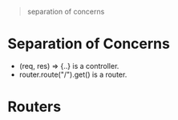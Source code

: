 > separation of concerns

# Separation of Concerns

- (req, res) => {..} is a controller.
- router.route("/").get() is a router.

# Routers
